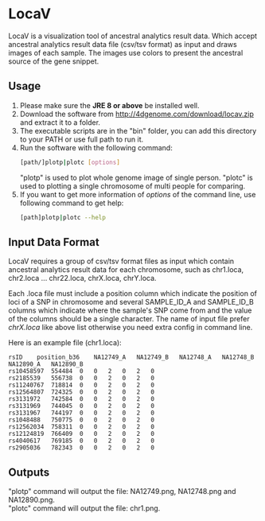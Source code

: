 # LocaV

LocaV is a visualization tool of ancestral analytics result data.
Which accept ancestral analytics result data file (csv/tsv format) as input and draws images of each sample.
The images use colors to present the ancestral source of the gene snippet.

## Usage

1. Please make sure the **JRE 8 or above** be installed well.
2. Download the software from <http://4dgenome.com/download/locav.zip> and extract it to a folder.
3. The executable scripts are in the "bin" folder, you can add this directory to your PATH or use full path to run it.
4. Run the software with the following command:
    ```bash
    [path/]plotp|plotc [options]
    ```
    "plotp" is used to plot whole genome image of single person.
    "plotc" is used to plotting a single chromosome of multi people for comparing.
5. If you want to get more information of *options* of the command line, use following command to get help:
    ```bash
    [path]plotp|plotc --help
    ```

## Input Data Format

LocaV requires a group of csv/tsv format files as input which contain ancestral analytics result data for each chromosome, such as chr1.loca, chr2.loca ... chr22.loca, chrX.loca, chrY.loca.

Each .loca file must include a position column which indicate the position of loci of a SNP in chromosome and several SAMPLE_ID_A and SAMPLE_ID_B columns which indicate where the sample's SNP come from and the value of the columns should be a single character. The name of input file prefer *chrX.loca* like above list otherwise you need extra config in command line.

Here is an example file (chr1.loca):

```tsv
rsID	position_b36	NA12749_A	NA12749_B	NA12748_A	NA12748_B	NA12890_A	NA12890_B
rs10458597	554484	0	0	2	0	2	0
rs2185539	556738	0	0	2	0	2	0
rs11240767	718814	0	0	2	0	2	0
rs12564807	724325	0	0	2	0	2	0
rs3131972	742584	0	0	2	0	2	0
rs3131969	744045	0	0	2	0	2	0
rs3131967	744197	0	0	2	0	2	0
rs1048488	750775	0	0	2	0	2	0
rs12562034	758311	0	0	2	0	2	0
rs12124819	766409	0	0	2	0	2	0
rs4040617	769185	0	0	2	0	2	0
rs2905036	782343	0	0	2	0	2	0
```

## Outputs

"plotp" command will output the file: NA12749.png, NA12748.png and NA12890.png.  
"plotc" command will output the file: chr1.png.